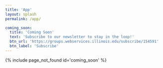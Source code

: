 ```yaml
---
title: 'App'
layout: splash
permalink: /app/

coming_soon:
  title: 'Coming Soon'
  text: 'Subscribe to our newsletter to stay in the loop!'
  btn_url: 'https://groups.webservices.illinois.edu/subscribe/154591'
  btn_label: 'Subscribe'
---
```


{% include page_not_found id='coming_soon' %}
